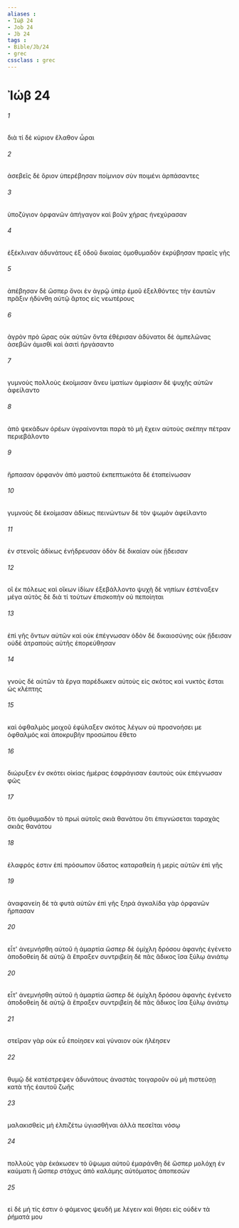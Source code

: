 ```yaml
---
aliases : 
- Ἰώβ 24
- Job 24
- Jb 24
tags : 
- Bible/Jb/24
- grec
cssclass : grec
---
```


# Ἰώβ 24

###### 1
διὰ τί δὲ κύριον ἔλαθον ὧραι
###### 2
ἀσεβεῖς δὲ ὅριον ὑπερέβησαν ποίμνιον σὺν ποιμένι ἁρπάσαντες
###### 3
ὑποζύγιον ὀρφανῶν ἀπήγαγον καὶ βοῦν χήρας ἠνεχύρασαν
###### 4
ἐξέκλιναν ἀδυνάτους ἐξ ὁδοῦ δικαίας ὁμοθυμαδὸν ἐκρύβησαν πραεῖς γῆς
###### 5
ἀπέβησαν δὲ ὥσπερ ὄνοι ἐν ἀγρῷ ὑπὲρ ἐμοῦ ἐξελθόντες τὴν ἑαυτῶν πρᾶξιν ἡδύνθη αὐτῷ ἄρτος εἰς νεωτέρους
###### 6
ἀγρὸν πρὸ ὥρας οὐκ αὐτῶν ὄντα ἐθέρισαν ἀδύνατοι δὲ ἀμπελῶνας ἀσεβῶν ἀμισθὶ καὶ ἀσιτὶ ἠργάσαντο
###### 7
γυμνοὺς πολλοὺς ἐκοίμισαν ἄνευ ἱματίων ἀμφίασιν δὲ ψυχῆς αὐτῶν ἀφείλαντο
###### 8
ἀπὸ ψεκάδων ὀρέων ὑγραίνονται παρὰ τὸ μὴ ἔχειν αὐτοὺς σκέπην πέτραν περιεβάλοντο
###### 9
ἥρπασαν ὀρφανὸν ἀπὸ μαστοῦ ἐκπεπτωκότα δὲ ἐταπείνωσαν
###### 10
γυμνοὺς δὲ ἐκοίμισαν ἀδίκως πεινώντων δὲ τὸν ψωμὸν ἀφείλαντο
###### 11
ἐν στενοῖς ἀδίκως ἐνήδρευσαν ὁδὸν δὲ δικαίαν οὐκ ᾔδεισαν
###### 12
οἳ ἐκ πόλεως καὶ οἴκων ἰδίων ἐξεβάλλοντο ψυχὴ δὲ νηπίων ἐστέναξεν μέγα αὐτὸς δὲ διὰ τί τούτων ἐπισκοπὴν οὐ πεποίηται
###### 13
ἐπὶ γῆς ὄντων αὐτῶν καὶ οὐκ ἐπέγνωσαν ὁδὸν δὲ δικαιοσύνης οὐκ ᾔδεισαν οὐδὲ ἀτραποὺς αὐτῆς ἐπορεύθησαν
###### 14
γνοὺς δὲ αὐτῶν τὰ ἔργα παρέδωκεν αὐτοὺς εἰς σκότος καὶ νυκτὸς ἔσται ὡς κλέπτης
###### 15
καὶ ὀφθαλμὸς μοιχοῦ ἐφύλαξεν σκότος λέγων οὐ προσνοήσει με ὀφθαλμός καὶ ἀποκρυβὴν προσώπου ἔθετο
###### 16
διώρυξεν ἐν σκότει οἰκίας ἡμέρας ἐσφράγισαν ἑαυτούς οὐκ ἐπέγνωσαν φῶς
###### 17
ὅτι ὁμοθυμαδὸν τὸ πρωὶ αὐτοῖς σκιὰ θανάτου ὅτι ἐπιγνώσεται ταραχὰς σκιᾶς θανάτου
###### 18
ἐλαφρός ἐστιν ἐπὶ πρόσωπον ὕδατος καταραθείη ἡ μερὶς αὐτῶν ἐπὶ γῆς
###### 19
ἀναφανείη δὲ τὰ φυτὰ αὐτῶν ἐπὶ γῆς ξηρά ἀγκαλίδα γὰρ ὀρφανῶν ἥρπασαν
###### 20
εἶτ' ἀνεμνήσθη αὐτοῦ ἡ ἁμαρτία ὥσπερ δὲ ὁμίχλη δρόσου ἀφανὴς ἐγένετο ἀποδοθείη δὲ αὐτῷ ἃ ἔπραξεν συντριβείη δὲ πᾶς ἄδικος ἴσα ξύλῳ ἀνιάτῳ
###### 20
εἶτ' ἀνεμνήσθη αὐτοῦ ἡ ἁμαρτία ὥσπερ δὲ ὁμίχλη δρόσου ἀφανὴς ἐγένετο ἀποδοθείη δὲ αὐτῷ ἃ ἔπραξεν συντριβείη δὲ πᾶς ἄδικος ἴσα ξύλῳ ἀνιάτῳ
###### 21
στεῖραν γὰρ οὐκ εὖ ἐποίησεν καὶ γύναιον οὐκ ἠλέησεν
###### 22
θυμῷ δὲ κατέστρεψεν ἀδυνάτους ἀναστὰς τοιγαροῦν οὐ μὴ πιστεύσῃ κατὰ τῆς ἑαυτοῦ ζωῆς
###### 23
μαλακισθεὶς μὴ ἐλπιζέτω ὑγιασθῆναι ἀλλὰ πεσεῖται νόσῳ
###### 24
πολλοὺς γὰρ ἐκάκωσεν τὸ ὕψωμα αὐτοῦ ἐμαράνθη δὲ ὥσπερ μολόχη ἐν καύματι ἢ ὥσπερ στάχυς ἀπὸ καλάμης αὐτόματος ἀποπεσών
###### 25
εἰ δὲ μή τίς ἐστιν ὁ φάμενος ψευδῆ με λέγειν καὶ θήσει εἰς οὐδὲν τὰ ῥήματά μου
